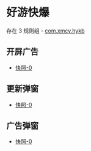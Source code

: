 # 好游快爆

存在 3 规则组 - [com.xmcy.hykb](/src/apps/com.xmcy.hykb.ts)

## 开屏广告

- [快照-0](https://i.gkd.li/import/12774856)

## 更新弹窗

- [快照-0](https://i.gkd.li/import/12870604)

## 广告弹窗

- [快照-0](https://i.gkd.li/import/13259427)
